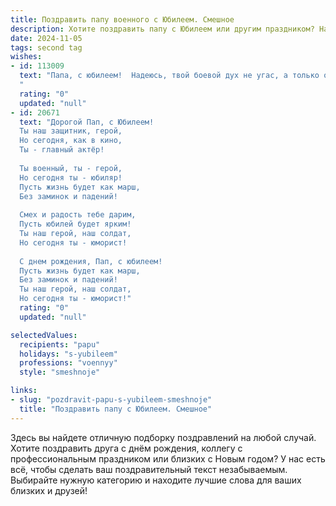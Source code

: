 ```yaml
---
title: Поздравить папу военного с Юбилеем. Смешное
description: Хотите поздравить папу с Юбилеем или другим праздником? Наш ИИ создаст незабываемое поздравление, а вы обязательно выделитесь среди других.  
date: 2024-11-05
tags: second tag
wishes:
- id: 113009
  text: "Папа, с юбилеем!  Надеюсь, твой боевой дух не угас, а только окреп с годами, как хорошо выдержанное вино (или коньяк, смотря что ты предпочитаешь).  Пусть враги по-прежнему трепещут перед твоим строгим взглядом, а дома тебя окружают только мир и уют (и, конечно, вкусный торт!).  Желаю тебе ещё сто лет бодрости,  здоровья (чтобы не болеть, а то всё лечение на тебя, как на генерала, свалится!) и  только побед – как в былые времена, так и на домашнем фронте! Ура!
  "
  rating: "0"
  updated: "null"
- id: 20671
  text: "Дорогой Пап, с Юбилеем!
  Ты наш защитник, герой,
  Но сегодня, как в кино,
  Ты - главный актёр!
  
  Ты военный, ты - герой,
  Но сегодня ты - юбиляр!
  Пусть жизнь будет как марш,
  Без заминок и падений!
  
  Смех и радость тебе дарим,
  Пусть юбилей будет ярким!
  Ты наш герой, наш солдат,
  Но сегодня ты - юморист!
  
  С днем рождения, Пап, с юбилеем!
  Пусть жизнь будет как марш,
  Без заминок и падений!
  Ты наш герой, наш солдат,
  Но сегодня ты - юморист!"
  rating: "0"
  updated: "null"

selectedValues:
  recipients: "papu"
  holidays: "s-yubileem"
  professions: "voennyy"
  style: "smeshnoje"

links:
- slug: "pozdravit-papu-s-yubileem-smeshnoje"
  title: "Поздравить папу с Юбилеем. Смешное"
---
```


Здесь вы найдете отличную подборку поздравлений на любой случай.
Хотите поздравить друга с днём рождения, коллегу с профессиональным праздником или близких с Новым годом? У нас есть всё, чтобы сделать ваш поздравительный текст незабываемым. Выбирайте нужную категорию и находите лучшие слова для ваших близких и друзей!
